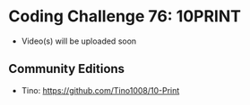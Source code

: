 # Coding Challenge 76: 10PRINT
* Video(s) will be uploaded soon

## Community Editions
* Tino: https://github.com/Tino1008/10-Print
